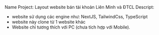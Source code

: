 Name Project: Layout website bán tài khoản Liên Minh và ĐTCL
Descript:

- website sử dụng các engine như: NextJS, TailwindCss, TypeScript
- website này clone từ 1 website khác
- Website chỉ tương thích với PC (chưa tích hợp với Mobile).
